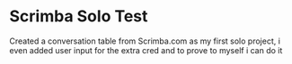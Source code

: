 # Scrimba Solo Test
Created a conversation table from Scrimba.com as my first solo project,
i even added user input for the extra cred and to prove to myself i can do it
